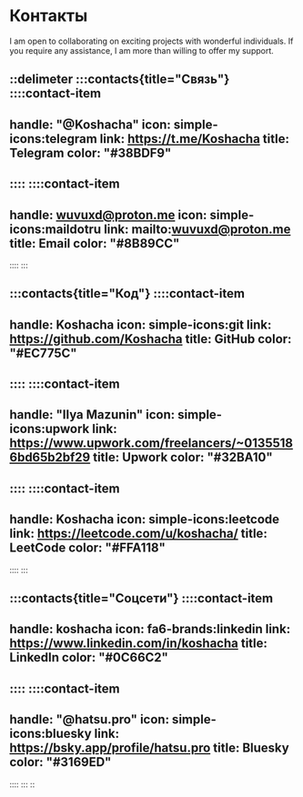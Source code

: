 # Контакты

I am open to collaborating on exciting projects with wonderful individuals. If you require any assistance, I am more than willing to offer my support.

::delimeter
:::contacts{title="Связь"}
::::contact-item
---
handle: "@Koshacha"
icon: simple-icons:telegram
link: https://t.me/Koshacha
title: Telegram
color: "#38BDF9"
---
::::
::::contact-item
---
handle: wuvuxd@proton.me
icon: simple-icons:maildotru
link: mailto:wuvuxd@proton.me
title: Email
color: "#8B89CC"
---
::::
:::

:::contacts{title="Код"}
::::contact-item
---
handle: Koshacha
icon: simple-icons:git
link: https://github.com/Koshacha
title: GitHub
color: "#EC775C"
---
::::
::::contact-item
---
handle: "Ilya Mazunin"
icon: simple-icons:upwork
link: https://www.upwork.com/freelancers/~01355186bd65b2bf29
title: Upwork
color: "#32BA10"
---
::::
::::contact-item
---
handle: Koshacha
icon: simple-icons:leetcode
link: https://leetcode.com/u/koshacha/
title: LeetCode
color: "#FFA118"
---
::::
:::

:::contacts{title="Соцсети"}
::::contact-item
---
handle: koshacha
icon: fa6-brands:linkedin
link: https://www.linkedin.com/in/koshacha
title: LinkedIn
color: "#0C66C2"
---
::::
::::contact-item
---
handle: "@hatsu.pro"
icon: simple-icons:bluesky
link: https://bsky.app/profile/hatsu.pro
title: Bluesky
color: "#3169ED"
---
::::
:::
::
